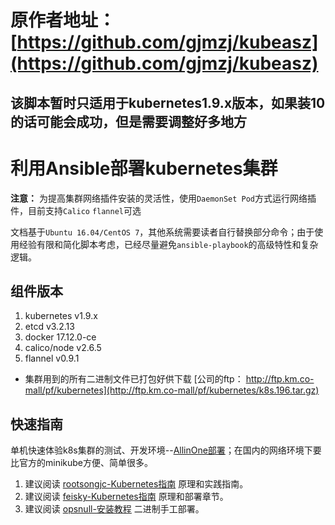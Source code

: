 # 原作者地址：[https://github.com/gjmzj/kubeasz](https://github.com/gjmzj/kubeasz)

## 该脚本暂时只适用于kubernetes1.9.x版本，如果装10的话可能会成功，但是需要调整好多地方


# 利用Ansible部署kubernetes集群

**注意：** 为提高集群网络插件安装的灵活性，使用`DaemonSet Pod`方式运行网络插件，目前支持`Calico` `flannel`可选

文档基于`Ubuntu 16.04/CentOS 7`，其他系统需要读者自行替换部分命令；由于使用经验有限和简化脚本考虑，已经尽量避免`ansible-playbook`的高级特性和复杂逻辑。




## 组件版本

1. kubernetes	v1.9.x
1. etcd		v3.2.13
1. docker	17.12.0-ce
1. calico/node	v2.6.5
1. flannel	v0.9.1

+ 集群用到的所有二进制文件已打包好供下载 [公司的ftp： http://ftp.km.co-mall/pf/kubernetes](http://ftp.km.co-mall/pf/kubernetes/k8s.196.tar.gz)


## 快速指南

单机快速体验k8s集群的测试、开发环境--[AllinOne部署](docs/quickStart.md)；在国内的网络环境下要比官方的minikube方便、简单很多。


1. 建议阅读 [rootsongjc-Kubernetes指南](https://github.com/rootsongjc/kubernetes-handbook) 原理和实践指南。
1. 建议阅读 [feisky-Kubernetes指南](https://github.com/feiskyer/kubernetes-handbook/blob/master/SUMMARY.md) 原理和部署章节。
1. 建议阅读 [opsnull-安装教程](https://github.com/opsnull/follow-me-install-kubernetes-cluster) 二进制手工部署。



